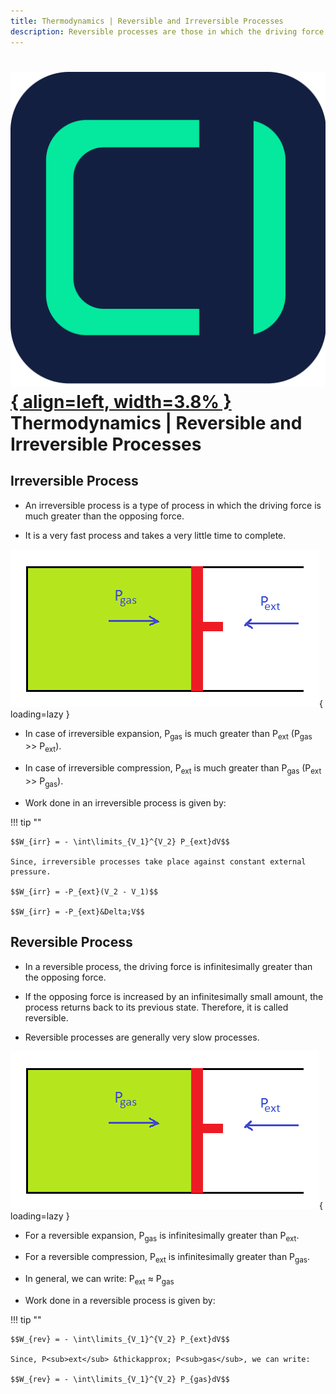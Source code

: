 ```yaml
---
title: Thermodynamics | Reversible and Irreversible Processes
description: Reversible processes are those in which the driving force is infinitesimally greater than the opposing force. Irreversible processes are those in which the driving force is much greater than the opposing force.
---
```


# [![ChemistryEdu Logo](../../images/favicon.svg){ align=left, width=3.8% }](../../index.md)  Thermodynamics | Reversible and Irreversible Processes

## Irreversible Process

* An irreversible process is a type of process in which the driving force is much greater than the opposing force.

* It is a very fast process and takes a very little time to complete.

![Irreversible Process](images/irreversible_process.png){ loading=lazy }

* In case of irreversible expansion, P<sub>gas</sub> is much greater than P<sub>ext</sub> (P<sub>gas</sub> >> P<sub>ext</sub>).

* In case of irreversible compression, P<sub>ext</sub> is much greater than P<sub>gas</sub> (P<sub>ext</sub> >> P<sub>gas</sub>).

* Work done in an irreversible process is given by:

!!! tip ""

    $$W_{irr} = - \int\limits_{V_1}^{V_2} P_{ext}dV$$

    Since, irreversible processes take place against constant external pressure.

    $$W_{irr} = -P_{ext}(V_2 - V_1)$$

    $$W_{irr} = -P_{ext}&Delta;V$$

## Reversible Process

* In a reversible process, the driving force is infinitesimally greater than the opposing force.

* If the opposing force is increased by an infinitesimally small amount, the process returns back to its previous state. Therefore, it is called reversible.

* Reversible processes are generally very slow processes.

![Reversible Process](images/irreversible_process.png){ loading=lazy }

* For a reversible expansion, P<sub>gas</sub> is infinitesimally greater than P<sub>ext</sub>.

* For a reversible compression, P<sub>ext</sub> is infinitesimally greater than P<sub>gas</sub>.

* In general, we can write: P<sub>ext</sub> &thickapprox; P<sub>gas</sub>

* Work done in a reversible process is given by:

!!! tip ""

    $$W_{rev} = - \int\limits_{V_1}^{V_2} P_{ext}dV$$

    Since, P<sub>ext</sub> &thickapprox; P<sub>gas</sub>, we can write:

    $$W_{rev} = - \int\limits_{V_1}^{V_2} P_{gas}dV$$

